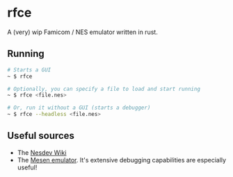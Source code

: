 # rfce

A (very) wip Famicom / NES emulator written in rust.

## Running

```sh
# Starts a GUI
~ $ rfce

# Optionally, you can specify a file to load and start running
~ $ rfce <file.nes>

# Or, run it without a GUI (starts a debugger)
~ $ rfce --headless <file.nes>
```

## Useful sources

- The [Nesdev Wiki](https://www.nesdev.org/wiki/Nesdev_Wiki)
- The [Mesen emulator](https://www.github.com/SourMesen/Mesen2). It's extensive debugging capabilities are especially useful!